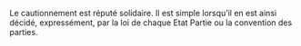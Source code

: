 Le cautionnement est réputé solidaire.
Il est simple lorsqu’il en est ainsi décidé, expressément, par la loi de chaque
Etat Partie ou la convention des parties.